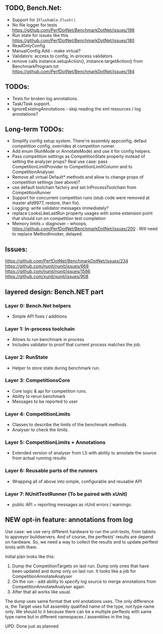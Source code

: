 ﻿## TODO, Bench.Net:
* Support for `IFlushable.Flush()`.
* No file logger for tests https://github.com/PerfDotNet/BenchmarkDotNet/issues/198
* Run state for issues like this. https://github.com/PerfDotNet/BenchmarkDotNet/issues/180
* ReadOnlyConfig
* ManualConfig.Add - make virtual?
* Validators: access to config, in-process validators
* remove calls instance.setupAction(), instance.targetAction() from BenchmarkProgram.txt
  https://github.com/PerfDotNet/BenchmarkDotNet/issues/184

## TODOs:
 * Tests for broken log annotations.
 * Task/Task<T> support.
 * IgnoreExistingAnnotations - skip reading the xml resources / log annotations?

## Long-term TODOs:
 * Simplify config setup system. There're assembly appconfig, defaut competition config, overrides at competiton runner.
 * Add enum (RunMode or AnnotateMode) and use it for config helpers.
 * Pass competition settings as CompetitionState property instead of setting the analyzer props?
   Real use case: pass CompetitionLimitProvider to CompetitionLimitColumn and to CompetitionAnalyser.
 * Remove all virtual Default* methods and allow to change props of competition settings (see above)?
 * use default toolchain factory and set InProcessToolchain from CompetitionRunner
 * Support for concurrent competiton runs (stub code were removed at master afd9977, restore, then fix).
 * Logging: write validator messages immediately?
 * replace LooksLikeLastRun property usages with some extension point that should run on competition test completion
 * Memory limits + diagnoser - whoops, https://github.com/PerfDotNet/BenchmarkDotNet/issues/200 . Will need to replace MethodInvoker, delayed.

## Issues:
https://github.com/PerfDotNet/BenchmarkDotNet/issues/234
https://github.com/nunit/nunit/issues/668
https://github.com/nunit/nunit/issues/1586
https://github.com/xunit/xunit/issues/908

## layered design: Bench.NET part

### Layer 0: Bench.Net helpers
 * Simple API fixes / additions

### Layer 1: In-process toolchain
 * Allows to run benchmark in process
 * Includes validator to proof that current process matches the job.

### Layer 2: RunState
 * Helper to store state during benchmark run.

### Layer 3: CompetitionsCore
 * Core logic & api for competition runs.
 * Ability to rerun benchmark
 * Messages to be reported to user

### Layer 4: CompetitionLimits
 * Classes to describe the limits of the benchmark methods.
 * Analyser to check the limits.

### Layer 5: CompetitionLimits + Annotations
 * Extended version of analyser from L5 with ability to annotate the source from actual running results

### Layer 6: Reusable parts of the runners
 * Wrapping all of above into simple, configurable and reusable API

### Layer 7: NUnitTestRunner (To be paired with xUnit)
 * public API + reporting messages as nUnit errors / warnings.


## NEW opt-in feature: annotations from log

Use case: we use very different hardware to run the unit-tests, from tablets to appveyor buildservers.
And of course, the perftests' results are depend on hardware. So, we need a way to collect the results and to update perftest limits with them.

Initial plan looks like this:

1. Dump the CompetitionTargets on last run. Dump only ones that have been updated and dump only on last run.
It looks like a job for CompetitionAnnotateAnalyser
2. On the run - add ability to specify log source to merge annotations from
CompetitionAnnotateAnalyser again
3. After that all works like usual.

The dump uses same format that xml anotations uses. The only difference is,
the Target uses full assembly qualified name of the type, not type name only.
We should to it because there can be a multiple perftests with same type name but in different namespaces / assemblies in the log.

UPD: Done just as planned